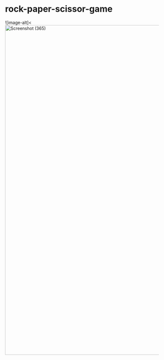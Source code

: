 # rock-paper-scissor-game
![image-alt]<<img width="1920" height="1080" alt="Screenshot (365)" src="https://github.com/user-attachments/assets/1599f904-0373-4a3a-be63-adb72522abd7" />

